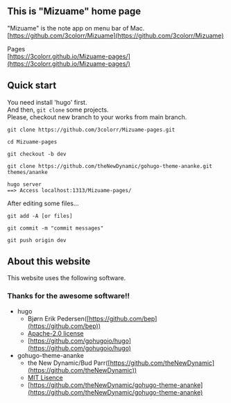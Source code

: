 ## This is "Mizuame" home page
"Mizuame" is the note app on menu bar of Mac.  
[https://github.com/3colorr/Mizuame](https://github.com/3colorr/Mizuame)  

Pages  
[https://3colorr.github.io/Mizuame-pages/](https://3colorr.github.io/Mizuame-pages/)  

## Quick start
You need install 'hugo' first.  
And then, `git clone` some projects.  
Please, checkout new branch to your works from main branch.

```
git clone https://github.com/3colorr/Mizuame-pages.git

cd Mizuame-pages

git checkout -b dev

git clone https://github.com/theNewDynamic/gohugo-theme-ananke.git themes/ananke

hugo server
==> Access localhost:1313/Mizuame-pages/
```

After editing some files...  

```
git add -A [or files]

git commit -m "commit messages"

git push origin dev
```

## About this website
This website uses the following software.
### Thanks for the awesome software!!
- hugo
  - Bjørn Erik Pedersen([https://github.com/bep](https://github.com/bep))
  - [Apache-2.0 license](https://github.com/gohugoio/hugo/blob/master/LICENSE)
  - [https://github.com/gohugoio/hugo](https://github.com/gohugoio/hugo) 
- gohugo-theme-ananke
  - the New Dynamic/Bud Parr([https://github.com/theNewDynamic](https://github.com/theNewDynamic))
  - [MIT Lisence](https://github.com/theNewDynamic/gohugo-theme-ananke/blob/master/LICENSE.md)
  - [https://github.com/theNewDynamic/gohugo-theme-ananke](https://github.com/theNewDynamic/gohugo-theme-ananke)
